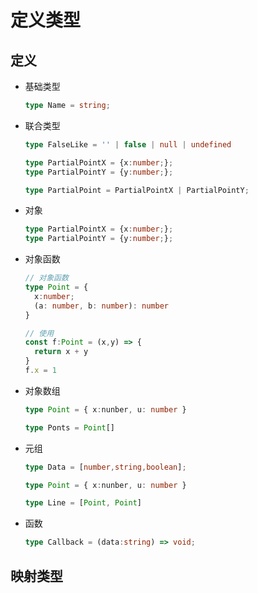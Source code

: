 # 定义类型

## 定义

  - 基础类型

    ```ts
    type Name = string;

    ```

  + 联合类型

    ```ts
    type FalseLike = '' | false | null | undefined
    ```

    ```ts
    type PartialPointX = {x:number;};
    type PartialPointY = {y:number;};

    type PartialPoint = PartialPointX | PartialPointY;
    ```

  - 对象

    ```ts
    type PartialPointX = {x:number;};
    type PartialPointY = {y:number;};
    ```

  + 对象函数

    ```ts
    // 对象函数
    type Point = {
      x:number;
      (a: number, b: number): number
    }

    // 使用
    const f:Point = (x,y) => {
      return x + y
    }
    f.x = 1
    ```

  + 对象数组

    ```ts
    type Point = { x:nunber, u: number }

    type Ponts = Point[]
    ```

  + 元组

    ```ts
    type Data = [number,string,boolean];
    ```

    ```ts
    type Point = { x:nunber, u: number }

    type Line = [Point, Point]
    ```

  + 函数

    ```ts
    type Callback = (data:string) => void;
    ```

## 映射类型

